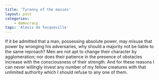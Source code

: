 ```yaml
---
title: 'Tyranny of the masses'
layout: post
categories:
    - democracy
tags: 'Alexis de Tocqueville'
---
```


If it be admitted that a man, possessing absolute power, may misuse that power by wronging his adversaries, why should a majority not be liable to the same reproach? Men are not apt to change their character by agglomeration; nor does their patience in the presence of obstacles increase with the consciousness of their strength. And for these reasons I can never willingly invest any number of my fellow creatures with that unlimited authority which I should refuse to any one of them.